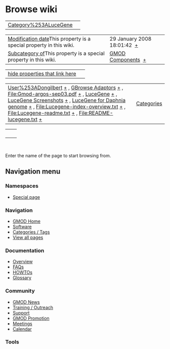 



<span id="top"></span>




# <span dir="auto">Browse wiki</span>






|                                                                  |     |
|------------------------------------------------------------------|-----|
| [Category%253ALuceGene](/wiki/Category%253ALuceGene "Category%253ALuceGene") |     |

|  |  |
|----|----|
| <span class="smw-highlighter" data-type="1" state="inline" data-title="Property"><span class="smwbuiltin">[Modification date](/wiki/Property:Modification_date "Property:Modification date")</span><span class="smwttcontent">This property is a special property in this wiki.</span></span> | <span class="smwb-value">29 January 2008 18:01:42  <span class="smwsearch">[+](/wiki/Special%253ASearchByProperty/Modification-20date/29-20January-202008-2018:01:42 "Special%253ASearchByProperty/Modification-20date/29-20January-202008-2018:01:42")</span></span> |
| <span class="smw-highlighter" data-type="1" state="inline" data-title="Property"><span class="smwbuiltin">[Subcategory of](/wiki/Property:Subcategory_of "Property:Subcategory of")</span><span class="smwttcontent">This property is a special property in this wiki.</span></span> | <span class="smwb-value">[GMOD Components](/wiki/Category%253AGMOD_Components "Category%253AGMOD Components")  <span class="smwsearch">[+](/wiki/Special%253ASearchByProperty/Subcategory-20of/GMOD-20Components "Special%253ASearchByProperty/Subcategory-20of/GMOD-20Components")</span></span> |

<span id="smw_browse_incoming"></span>

|  |  |
|----|----|
| [hide properties that link here](/mediawiki/index.php?title=Special:Browse&offset=0&dir=out&article=Category%253ALuceGene)  |  |

|  |  |
|----|----|
| <span class="smwb-ivalue">[User%253ADongilbert](/wiki/User%253ADongilbert "User%253ADongilbert") <span class="smwbrowse">[+](/wiki/Special%253ABrowse/User%253ADongilbert "Special%253ABrowse/User%253ADongilbert")</span></span> , <span class="smwb-ivalue">[GBrowse Adaptors](/wiki/GBrowse_Adaptors "GBrowse Adaptors") <span class="smwbrowse">[+](/wiki/Special%253ABrowse/GBrowse-20Adaptors "Special%253ABrowse/GBrowse-20Adaptors")</span></span> , <span class="smwb-ivalue">[File:Gmod-argos-sep03.pdf](/wiki/File:Gmod-argos-sep03.pdf "File:Gmod-argos-sep03.pdf") <span class="smwbrowse">[+](/wiki/Special%253ABrowse/File:Gmod-2Dargos-2Dsep03.pdf "Special%253ABrowse/File:Gmod-2Dargos-2Dsep03.pdf")</span></span> , <span class="smwb-ivalue">[LuceGene](/wiki/LuceGene "LuceGene") <span class="smwbrowse">[+](/wiki/Special%253ABrowse/LuceGene "Special%253ABrowse/LuceGene")</span></span> , <span class="smwb-ivalue">[LuceGene Screenshots](/wiki/LuceGene_Screenshots "LuceGene Screenshots") <span class="smwbrowse">[+](/wiki/Special%253ABrowse/LuceGene-20Screenshots "Special%253ABrowse/LuceGene-20Screenshots")</span></span> , <span class="smwb-ivalue">[LuceGene for Daphnia genome](/wiki/LuceGene_for_Daphnia_genome "LuceGene for Daphnia genome") <span class="smwbrowse">[+](/wiki/Special%253ABrowse/LuceGene-20for-20Daphnia-20genome "Special%253ABrowse/LuceGene-20for-20Daphnia-20genome")</span></span> , <span class="smwb-ivalue">[File:Lucegene-index-overview.txt](/wiki/File:Lucegene-index-overview.txt "File:Lucegene-index-overview.txt") <span class="smwbrowse">[+](/wiki/Special%253ABrowse/File:Lucegene-2Dindex-2Doverview.txt "Special%253ABrowse/File:Lucegene-2Dindex-2Doverview.txt")</span></span> , <span class="smwb-ivalue">[File:Lucegene-readme.txt](/wiki/File:Lucegene-readme.txt "File:Lucegene-readme.txt") <span class="smwbrowse">[+](/wiki/Special%253ABrowse/File:Lucegene-2Dreadme.txt "Special%253ABrowse/File:Lucegene-2Dreadme.txt")</span></span> , <span class="smwb-ivalue">[File:README-lucegene.txt](/wiki/File:README-lucegene.txt "File:README-lucegene.txt") <span class="smwbrowse">[+](/wiki/Special%253ABrowse/File:README-2Dlucegene.txt "Special%253ABrowse/File:README-2Dlucegene.txt")</span></span> | [Categories](/wiki/Special%253ACategories "Special%253ACategories") |

|     |     |
|-----|-----|
|     |     |

 

Enter the name of the page to start browsing from.  








## Navigation menu



### Namespaces

- <span id="ca-nstab-special">[Special
  page](/wiki/Special%253ABrowse/Category%253ALuceGene "This is a special page, you cannot edit the page itself")</span>






### Navigation



- <span id="n-GMOD-Home">[GMOD Home](/wiki/Main_Page)</span>
- <span id="n-Software">[Software](/wiki/GMOD_Components)</span>
- <span id="n-Categories-.2F-Tags">[Categories /
  Tags](/wiki/Categories)</span>
- <span id="n-View-all-pages">[View all
  pages](/wiki/Special:AllPages)</span>




### Documentation



- <span id="n-Overview">[Overview](/wiki/Overview)</span>
- <span id="n-FAQs">[FAQs](/wiki/Category%253AFAQ)</span>
- <span id="n-HOWTOs">[HOWTOs](/wiki/Category%253AHOWTO)</span>
- <span id="n-Glossary">[Glossary](/wiki/Glossary)</span>




### Community



- <span id="n-GMOD-News">[GMOD News](/wiki/GMOD_News)</span>
- <span id="n-Training-.2F-Outreach">[Training /
  Outreach](/wiki/Training_and_Outreach)</span>
- <span id="n-Support">[Support](/wiki/Support)</span>
- <span id="n-GMOD-Promotion">[GMOD
  Promotion](/wiki/GMOD_Promotion)</span>
- <span id="n-Meetings">[Meetings](/wiki/Meetings)</span>
- <span id="n-Calendar">[Calendar](/wiki/Calendar)</span>




### Tools












<!-- -->




